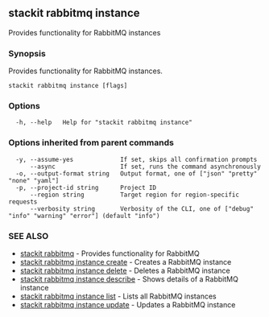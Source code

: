 ## stackit rabbitmq instance

Provides functionality for RabbitMQ instances

### Synopsis

Provides functionality for RabbitMQ instances.

```
stackit rabbitmq instance [flags]
```

### Options

```
  -h, --help   Help for "stackit rabbitmq instance"
```

### Options inherited from parent commands

```
  -y, --assume-yes             If set, skips all confirmation prompts
      --async                  If set, runs the command asynchronously
  -o, --output-format string   Output format, one of ["json" "pretty" "none" "yaml"]
  -p, --project-id string      Project ID
      --region string          Target region for region-specific requests
      --verbosity string       Verbosity of the CLI, one of ["debug" "info" "warning" "error"] (default "info")
```

### SEE ALSO

* [stackit rabbitmq](./stackit_rabbitmq.md)	 - Provides functionality for RabbitMQ
* [stackit rabbitmq instance create](./stackit_rabbitmq_instance_create.md)	 - Creates a RabbitMQ instance
* [stackit rabbitmq instance delete](./stackit_rabbitmq_instance_delete.md)	 - Deletes a RabbitMQ instance
* [stackit rabbitmq instance describe](./stackit_rabbitmq_instance_describe.md)	 - Shows details of a RabbitMQ instance
* [stackit rabbitmq instance list](./stackit_rabbitmq_instance_list.md)	 - Lists all RabbitMQ instances
* [stackit rabbitmq instance update](./stackit_rabbitmq_instance_update.md)	 - Updates a RabbitMQ instance

